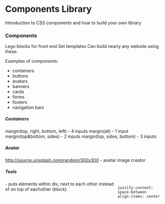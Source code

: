 # Components Library

Introduction to CSS components and how to build your own library

### Components

Lego blocks for front end
Set templates
Can build nearly any website using these.

Examples of components:
- containers 
- buttons
- avatars
- banners
- cards
- forms
- footers
- navigation bars

##### Containers
margin(top, right, bottom, left) - 4 inputs
margin(all) - 1 input
margin(top&bottom, sides) - 2 inputs
margin(top, sides, bottom) - 3 inputs

##### Avatar

http://source.unsplash.com/random/300x300 - avatar image creator

##### Tools
<div style="display: flex;"> - puts elements within div, next to each other instead of on top of eachother (block)

	justify-content: space-between
	align-items: center
	